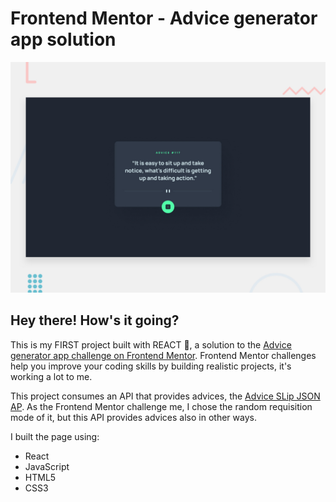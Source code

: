 # Frontend Mentor - Advice generator app solution

<img src="/src/design/desktop-preview.jpg" />

## Hey there! How's it going?

This is my FIRST project built with REACT :tada:, a solution to the [Advice generator app challenge on Frontend Mentor](https://www.frontendmentor.io/challenges/advice-generator-app-QdUG-13db). Frontend Mentor challenges help you improve your coding skills by building realistic projects, it's working a lot to me.

This project consumes an API that provides advices, the [Advice SLip JSON AP](https://api.adviceslip.com/).
As the Frontend Mentor challenge me, I chose the random requisition mode of it, but this API provides advices also in other ways.

I built the page using:
- React
- JavaScript
- HTML5
- CSS3
